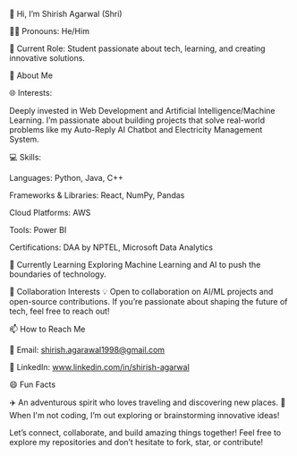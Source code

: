 👋 Hi, I’m Shirish Agarwal (Shri)

👨‍🎓 Pronouns: He/Him

🌱 Current Role: Student passionate about tech, learning, and creating innovative solutions.


👀 About Me

🌐 Interests:

Deeply invested in Web Development and Artificial Intelligence/Machine Learning.
I’m passionate about building projects that solve real-world problems like my Auto-Reply AI Chatbot and Electricity Management System.

💻 Skills:

Languages: Python, Java, C++

Frameworks & Libraries: React, NumPy, Pandas

Cloud Platforms: AWS

Tools: Power BI

Certifications: DAA by NPTEL, Microsoft Data Analytics


🌟 Currently Learning
Exploring Machine Learning and AI to push the boundaries of technology.

🤝 Collaboration Interests
💡 Open to collaboration on AI/ML projects and open-source contributions.
If you’re passionate about shaping the future of tech, feel free to reach out!


📫 How to Reach Me

📧 Email: shirish.agarawal1998@gmail.com

💼 LinkedIn: www.linkedin.com/in/shirish-agarwal 


😄 Fun Facts

✈️ An adventurous spirit who loves traveling and discovering new places.
🎯 When I'm not coding, I’m out exploring or brainstorming innovative ideas!


Let’s connect, collaborate, and build amazing things together!
Feel free to explore my repositories and don’t hesitate to fork, star, or contribute!





